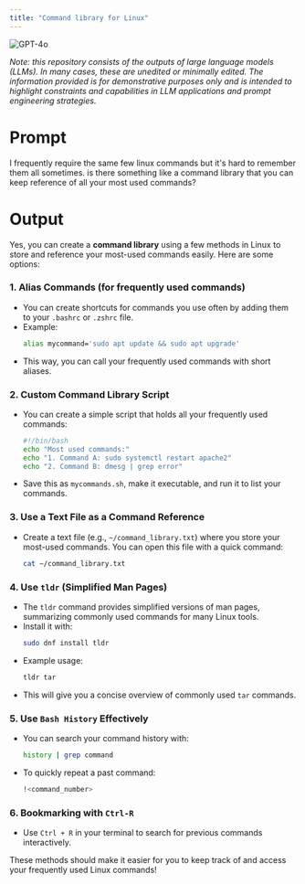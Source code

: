 ```yaml
---
title: "Command library for Linux"
---
```

![GPT-4o](https://img.shields.io/badge/GPT--4o-3333FF?style=for-the-badge&logo=openai&logoColor=white)



*Note: this repository consists of the outputs of large language models (LLMs). In many cases, these are unedited or minimally edited. The information provided is for demonstrative purposes only and is intended to highlight constraints and capabilities in LLM applications and prompt engineering strategies.*


# Prompt

I frequently require the same few linux commands but it's hard to remember them all sometimes. is there something like a command library that you can keep  reference of all your most used commands?

# Output

Yes, you can create a **command library** using a few methods in Linux to store and reference your most-used commands easily. Here are some options:

### 1. **Alias Commands (for frequently used commands)**
   - You can create shortcuts for commands you use often by adding them to your `.bashrc` or `.zshrc` file.
   - Example:
     ```bash
     alias mycommand='sudo apt update && sudo apt upgrade'
     ```
   - This way, you can call your frequently used commands with short aliases.

### 2. **Custom Command Library Script**
   - You can create a simple script that holds all your frequently used commands:
     ```bash
     #!/bin/bash
     echo "Most used commands:"
     echo "1. Command A: sudo systemctl restart apache2"
     echo "2. Command B: dmesg | grep error"
     ```
   - Save this as `mycommands.sh`, make it executable, and run it to list your commands.

### 3. **Use a Text File as a Command Reference**
   - Create a text file (e.g., `~/command_library.txt`) where you store your most-used commands. You can open this file with a quick command:
     ```bash
     cat ~/command_library.txt
     ```

### 4. **Use `tldr` (Simplified Man Pages)**
   - The `tldr` command provides simplified versions of man pages, summarizing commonly used commands for many Linux tools.
   - Install it with:
     ```bash
     sudo dnf install tldr
     ```
   - Example usage:
     ```bash
     tldr tar
     ```
   - This will give you a concise overview of commonly used `tar` commands.

### 5. **Use `Bash History` Effectively**
   - You can search your command history with:
     ```bash
     history | grep command
     ```
   - To quickly repeat a past command:
     ```bash
     !<command_number>
     ```

### 6. **Bookmarking with `Ctrl-R`**
   - Use `Ctrl + R` in your terminal to search for previous commands interactively.

These methods should make it easier for you to keep track of and access your frequently used Linux commands!